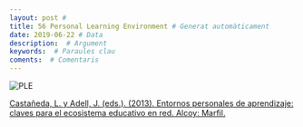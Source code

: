 ```yaml
---
layout: post #
title: 56 Personal Learning Environment # Generat automàticament
date: 2019-06-22 # Data
description:  # Argument
keywords:  # Paraules clau
coments:  # Comentaris
---
```


![PLE](https://www.um.es/ple/libro/imagenes/portada2.png)

[Castañeda, L. y Adell, J. (eds.). (2013). Entornos personales de aprendizaje: claves para el ecosistema educativo en red. Alcoy: Marfil.](https://digitum.um.es/xmlui/bitstream/10201/30427/1/CastanedayAdelllibroPLE.pdf)
